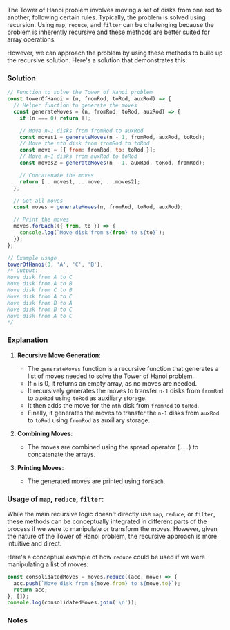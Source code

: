 The Tower of Hanoi problem involves moving a set of disks from one rod to another, following certain rules. Typically, the problem is solved using recursion. Using `map`, `reduce`, and `filter` can be challenging because the problem is inherently recursive and these methods are better suited for array operations.

However, we can approach the problem by using these methods to build up the recursive solution. Here's a solution that demonstrates this:

### Solution

```javascript
// Function to solve the Tower of Hanoi problem
const towerOfHanoi = (n, fromRod, toRod, auxRod) => {
  // Helper function to generate the moves
  const generateMoves = (n, fromRod, toRod, auxRod) => {
    if (n === 0) return [];

    // Move n-1 disks from fromRod to auxRod
    const moves1 = generateMoves(n - 1, fromRod, auxRod, toRod);
    // Move the nth disk from fromRod to toRod
    const move = [{ from: fromRod, to: toRod }];
    // Move n-1 disks from auxRod to toRod
    const moves2 = generateMoves(n - 1, auxRod, toRod, fromRod);

    // Concatenate the moves
    return [...moves1, ...move, ...moves2];
  };

  // Get all moves
  const moves = generateMoves(n, fromRod, toRod, auxRod);

  // Print the moves
  moves.forEach(({ from, to }) => {
    console.log(`Move disk from ${from} to ${to}`);
  });
};

// Example usage
towerOfHanoi(3, 'A', 'C', 'B');
/* Output:
Move disk from A to C
Move disk from A to B
Move disk from C to B
Move disk from A to C
Move disk from B to A
Move disk from B to C
Move disk from A to C
*/
```

### Explanation

1. **Recursive Move Generation**:
   - The `generateMoves` function is a recursive function that generates a list of moves needed to solve the Tower of Hanoi problem.
   - If `n` is 0, it returns an empty array, as no moves are needed.
   - It recursively generates the moves to transfer `n-1` disks from `fromRod` to `auxRod` using `toRod` as auxiliary storage.
   - It then adds the move for the `nth` disk from `fromRod` to `toRod`.
   - Finally, it generates the moves to transfer the `n-1` disks from `auxRod` to `toRod` using `fromRod` as auxiliary storage.

2. **Combining Moves**:
   - The moves are combined using the spread operator (`...`) to concatenate the arrays.

3. **Printing Moves**:
   - The generated moves are printed using `forEach`.

### Usage of `map`, `reduce`, `filter`:

While the main recursive logic doesn't directly use `map`, `reduce`, or `filter`, these methods can be conceptually integrated in different parts of the process if we were to manipulate or transform the moves. However, given the nature of the Tower of Hanoi problem, the recursive approach is more intuitive and direct.

Here's a conceptual example of how `reduce` could be used if we were manipulating a list of moves:

```javascript
const consolidatedMoves = moves.reduce((acc, move) => {
  acc.push(`Move disk from ${move.from} to ${move.to}`);
  return acc;
}, []);
console.log(consolidatedMoves.join('\n'));
```

### Notes
